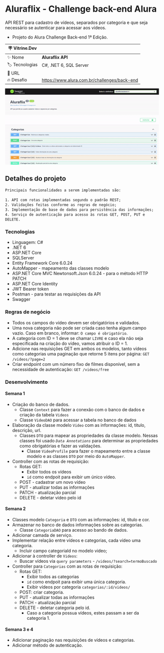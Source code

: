 # Aluraflix - Challenge back-end Alura

API REST para cadastro de vídeos, separados por categoria e que seja necessário se autenticar para acessar aos vídeos.
- Projeto do Alura Challenge Back-end 1ª Edição.

| :placard: Vitrine.Dev |     |
| -------------  | --- |
| :sparkles: Nome        | **Aluraflix API**
| :label: Tecnologias | C#, .NET 6, SQL Server
| :rocket: URL         | 
| :fire: Desafio     | https://www.alura.com.br/challenges/back-end

  
![](./aluraflix-backend/aluraflix-swagger.gif#vitrinedev)

## Detalhes do projeto

    Principais funcionalidades a serem implementadas são:

    1. API com rotas implementadas segundo o padrão REST;
    2. Validações feitas conforme as regras de negócio;
    3. Implementação de base de dados para persistência das informações;
    4. Serviço de autenticação para acesso às rotas GET, POST, PUT e DELETE.

### Tecnologias

- Linguagem: C#
- .NET 6
- ASP.NET Core
- SQLServer
- Entity Framework Core 6.0.24
- AutoMapper - mapeamento das classes modelo
- ASP.NET Core MVC Newtonsoft.Json 6.0.24 - para o método HTTP PATCH
- ASP.NET Core Identity
- JWT Bearer token
- Postman - para testar as requisições da API
- Swagger

### Regras de negócio

- Todos os campos do vídeo devem ser obrigatórios e validados.  
- Uma nova categoria não pode ser criada caso tenha algum campo vazio. Caso em branco, informar: `O campo é obrigatório`.  
- A categoria com ID = 1 deve se chamar `LIVRE` e caso ela não seja especificada na criação do vídeo, vamos atribuir o ID = 1. 
- Adicione nas requisições GET em ambos os modelos, tanto vídeos como categorias uma paginação que retorne 5 itens por página: ```GET /videos/?page=2```  
- Criar endpoint com um número fixo de filmes disponível, sem a necessidade de autenticação: ```GET /videos/free```  

### Desenvolvimento
#### Semana 1
- Criação do banco de dados.
    - Classe `Context` para fazer a conexão com o banco de dados e criação da tabela `Videos`
    - Classe `VideoDAO` para acessar a tabela no banco de dados
- Elaboração da classe modelo `Video` com as informações: id, titulo, descrição, url. 
    - Classes `DTO` para mapear as propriedades da classe modelo. Nessas classes foi usado *`Data Annotations`* para determinar as propriedades como obrigatórias e fazer as validações.
        - Classe `VideoProfile` para fazer o mapeamento entre a classe modelo e as classes `DTO` por meio do `AutoMapper`.
- Controller com as rotas de requisição: 
    - Rotas GET:
        - Exibir todos os vídeos
        - `id` como endpoit para exibir um único vídeo.
    - POST - cadastrar um novo vídeo 
    - PUT - atualizar todas as informações
    - PATCH - atualização parcial
    - DELETE - deletar vídeo pelo id

#### Semana 2
- Classes modelo `Categoria` e `DTO` com as informações: id, titulo e cor.
- Armazenar no banco de dados informações sobre as categorias.
    - Classe `CategoriaDAO` para acesso ao bando de dados.
- Adicionar camada de serviço.
- Implementar relação entre vídeos e categorias, cada vídeo uma categoria.
    - Incluir campo categoriaId no modelo video;
- Adicionar à controller de `Videos`:
    - Buscar vídeos via `query parameters` - ```/videos/?search=termoBuscado```
- Controller para `Categorias` com as rotas de requisição: 
    - Rotas GET:
        - Exibir todos as categorias
        - `id` como endpoit para exibir uma única categoria.
        - Exibir vídeos por categoria ```categorias/:id/videos/```
    - POST: criar categoria.
    - PUT - atualizar todas as informações
    - PATCH - atualização parcial
    - DELETE - deletar categoria pelo id.
        - Caso a categoria possua vídeos, estes passam a ser da categoria 1.  

#### Semana 3 e 4
- Adicionar paginação nas requisições de vídeos e categorias.
- Adicionar método de autenticação.